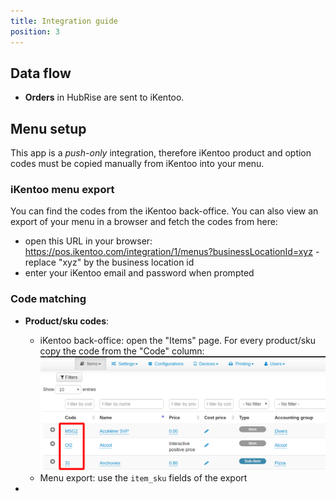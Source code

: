 ```yaml
---
title: Integration guide
position: 3
---
```


## Data flow

- **Orders** in HubRise are sent to iKentoo.

## Menu setup

This app is a *push-only* integration, therefore iKentoo product and option codes must be copied manually from iKentoo into your menu.

### iKentoo menu export

You can find the codes from the iKentoo back-office. You can also view an export of your menu in a browser and fetch the codes from here:
- open this URL in your browser: https://pos.ikentoo.com/integration/1/menus?businessLocationId=xyz - replace "xyz" by the business location id
- enter your iKentoo email and password when prompted

### Code matching

- **Product/sku codes**: 
  - iKentoo back-office: open the "Items" page. For every product/sku copy the code from the "Code" column: ![](./integration_sku_codes.png)
  - Menu export: use the `item_sku` fields of the export

-  
 